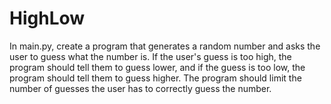 # HighLow

In main.py, create a program that generates a random number and asks the user to guess what the number is. If the user's guess is too high, the program should tell them to guess lower, and if the guess is too low, the program should tell them to guess higher. The program should limit the number of guesses the user has to correctly guess the number.
